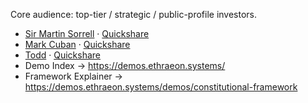 Core audience: top-tier / strategic / public-profile investors.
- [Sir Martin Sorrell](sir_martin.txt) · [Quickshare](sir_martin_quickshare.txt)
- [Mark Cuban](mark_cuban.txt) · [Quickshare](mark_cuban_quickshare.txt)
- [Todd](todd.txt) · [Quickshare](todd_quickshare.txt)
- Demo Index → https://demos.ethraeon.systems/
- Framework Explainer → https://demos.ethraeon.systems/demos/constitutional-framework
